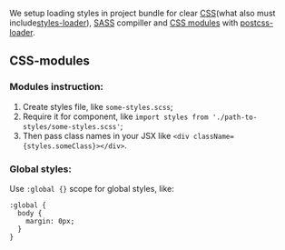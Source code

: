 We setup loading styles in project bundle for clear [CSS](https://github.com/webpack/css-loader)(what also must include[styles-loader](https://github.com/webpack/style-loader)), [SASS](http://sass-lang.com/) compiller and [CSS modules](https://github.com/css-modules/css-modules) with [postcss-loader](https://github.com/postcss/postcss-loader).

## CSS-modules

### Modules instruction:

1. Create styles file, like `some-styles.scss`;
2. Require it for component, like `import styles from './path-to-styles/some-styles.scss'`;
3. Then pass class names in your JSX like `<div className={styles.someClass}></div>`.

### Global styles:

Use `:global {}` scope for global styles, like:

```
:global {
  body {
    margin: 0px;
  }
}
```
